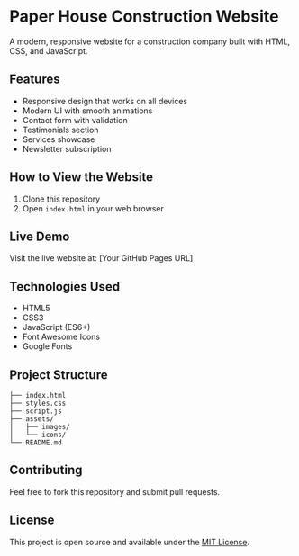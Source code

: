 # Paper House Construction Website

A modern, responsive website for a construction company built with HTML, CSS, and JavaScript.

## Features

- Responsive design that works on all devices
- Modern UI with smooth animations
- Contact form with validation
- Testimonials section
- Services showcase
- Newsletter subscription

## How to View the Website

1. Clone this repository
2. Open `index.html` in your web browser

## Live Demo

Visit the live website at: [Your GitHub Pages URL]

## Technologies Used

- HTML5
- CSS3
- JavaScript (ES6+)
- Font Awesome Icons
- Google Fonts

## Project Structure

```
├── index.html
├── styles.css
├── script.js
├── assets/
│   ├── images/
│   └── icons/
└── README.md
```

## Contributing

Feel free to fork this repository and submit pull requests.

## License

This project is open source and available under the [MIT License](LICENSE). 